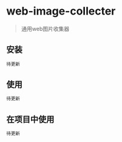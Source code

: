# web-image-collecter
> 通用web图片收集器

## 安装

``` bash
待更新
```
## 使用

``` bash
待更新
```

## 在项目中使用 
``` python
待更新
```
